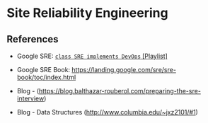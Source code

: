 # Site Reliability Engineering

## References

* Google SRE: [`class SRE implements DevOps` [Playlist]](https://www.youtube.com/watch?v=uTEL8Ff1Zvk&list=PLIivdWyY5sqJrKl7D2u-gmis8h9K66qoj)
* Google SRE Book: https://landing.google.com/sre/sre-book/toc/index.html

* Blog - (https://blog.balthazar-rouberol.com/preparing-the-sre-interview)
* Blog - Data Structures (http://www.columbia.edu/~jxz2101/#1)  
